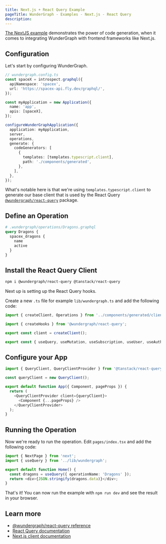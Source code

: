 ```yaml
---
title: Next.js + React Query Example
pageTitle: WunderGraph - Examples - Next.js - React Query
description:
---
```


[The NextJS example](https://github.com/wundergraph/wundergraph/tree/main/examples/nextjs-react-query) demonstrates the power of
code generation,
when it comes to integrating WunderGraph with frontend frameworks like Next.js.

## Configuration

Let's start by configuring WunderGraph.

```typescript
// wundergraph.config.ts
const spaceX = introspect.graphql({
  apiNamespace: 'spacex',
  url: 'https://spacex-api.fly.dev/graphql/',
});

const myApplication = new Application({
  name: 'app',
  apis: [spaceX],
});

configureWunderGraphApplication({
  application: myApplication,
  server,
  operations,
  generate: {
    codeGenerators: [
      {
        templates: [templates.typescript.client],
        path: './components/generated',
      },
    ],
  },
});
```

What's notable here is that we're using `templates.typescript.client` to generate our base client that is used by the React Query [`@wundergraph/react-query`](https://github.com/wundergraph/wundergraph/tree/main/packages/react-query) package.

## Define an Operation

```graphql
# .wundergraph/operations/Dragons.graphql
query Dragons {
  spacex_dragons {
    name
    active
  }
}
```

## Install the React Query Client

```bash
npm i @wundergraph/react-query @tanstack/react-query
```

Next up is setting up the React Query hooks.

Create a new `.ts` file for example `lib/wundergraph.ts` and add the following code:

```ts
import { createClient, Operations } from '../components/generated/client';

import { createHooks } from '@wundergraph/react-query';

export const client = createClient();

export const { useQuery, useMutation, useSubscription, useUser, useAuth, queryKey } = createHooks<Operations>(client);
```

## Configure your App

```ts
import { QueryClient, QueryClientProvider } from '@tanstack/react-query';

const queryClient = new QueryClient();

export default function App({ Component, pageProps }) {
  return (
    <QueryClientProvider client={queryClient}>
      <Component {...pageProps} />
    </QueryClientProvider>
  );
}
```

## Running the Operation

Now we're ready to run the operation. Edit `pages/index.tsx` and add the following code:

```typescript
import { NextPage } from 'next';
import { useQuery } from '../lib/wundergraph';

export default function Home() {
  const dragons = useQuery({ operationName: 'Dragons' });
  return <div>{JSON.stringify(dragons.data)}</div>;
}
```

That's it! You can now run the example with `npm run dev` and see the result in your browser.

## Learn more

- [@wundergraph/react-query reference](/docs/clients-reference/react-query)
- [React Query documentation](https://tanstack.com/query/v4/docs/overview)
- [Next.js client documentation](/docs/clients-reference/nextjs)
